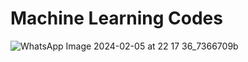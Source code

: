 # Machine Learning Codes

![WhatsApp Image 2024-02-05 at 22 17 36_7366709b](https://github.com/urvashii-b/Machine-Learning/assets/130129236/a240c6d2-860b-431f-9bd8-fe6a00859b87)
